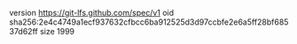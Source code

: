 version https://git-lfs.github.com/spec/v1
oid sha256:2e4c4749a1ecf937632cfbcc6ba912525d3d97ccbfe2e6a5ff28bf68537d62ff
size 1999
